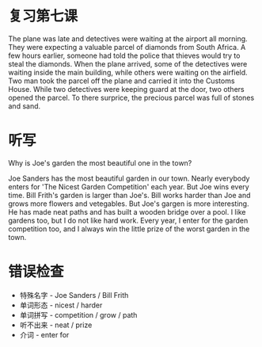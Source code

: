 # 复习第七课
The plane was late and detectives were waiting at the airport all morning.
They were expecting a valuable parcel of diamonds from South Africa.
A few hours earlier, someone had told the police that thieves would try to steal the diamonds.
When the plane arrived, some of the detectives were waiting inside the main building,
while others were waiting on the airfield.
Two man took the parcel off the plane and carried it into the Customs House.
While two detectives were keeping guard at the door, two others opened the parcel.
To there surprice, the precious parcel was full of stones and sand.

# 听写
Why is Joe's garden the most beautiful one in the town?

Joe Sanders has the most beautiful garden in our town.
Nearly everybody enters for 'The Nicest Garden Competition' each year.
But Joe wins every time.
Bill Frith's garden is larger than Joe's.
Bill works harder than Joe and grows more flowers and vetegables.
But Joe's gargen is more interesting.
He has made neat paths and has built a wooden bridge over a pool.
I like gardens too, but I do not like hard work.
Every year, I enter for the garden competition too, 
and I always win the little prize of the worst garden in the town.

# 错误检查
* 特殊名字 - Joe Sanders / Bill Frith
* 单词形态 - nicest / harder
* 单词拼写 - competition / grow / path
* 听不出来 - neat / prize
* 介词 - enter for
